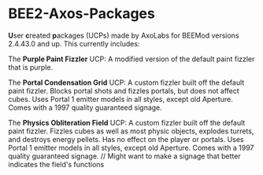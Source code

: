 # BEE2-Axos-Packages
**U**ser **c**reated **p**ackages (UCPs) made by AxoLabs for BEEMod versions 2.4.43.0 and up. This currently includes:


The **Purple Paint Fizzler** UCP: A modified version of the default paint fizzler that is purple.

The **Portal Condensation Grid** UCP: A custom fizzler built off the default paint fizzler. Blocks portal shots and fizzles portals, but does not affect cubes. Uses Portal 1 emitter models in all styles, except old Aperture. Comes with a 1997 quality guaranteed signage.

The **Physics Obliteration Field** UCP: A custom fizzler built off the default paint fizzler. Fizzles cubes as well as most physic objects, explodes turrets, and destroys energy pellets. Has no effect on the player or portals. Uses Portal 1 emitter models in all styles, except old Aperture. Comes with a 1997 quality guaranteed signage. // Might want to make a signage that better indicates the field's functions
